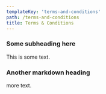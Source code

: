 ```yaml
---
templateKey: 'terms-and-conditions'
path: /terms-and-conditions
title: Terms & Conditions
---
```


### Some subheading here

This is some text.

### Another markdown heading

more text.
